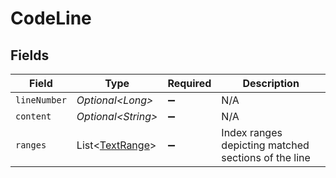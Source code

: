# CodeLine


## Fields

| Field                                                    | Type                                                     | Required                                                 | Description                                              |
| -------------------------------------------------------- | -------------------------------------------------------- | -------------------------------------------------------- | -------------------------------------------------------- |
| `lineNumber`                                             | *Optional\<Long>*                                        | :heavy_minus_sign:                                       | N/A                                                      |
| `content`                                                | *Optional\<String>*                                      | :heavy_minus_sign:                                       | N/A                                                      |
| `ranges`                                                 | List\<[TextRange](../../models/components/TextRange.md)> | :heavy_minus_sign:                                       | Index ranges depicting matched sections of the line      |